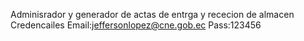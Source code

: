 Adminisrador y generador de actas de entrga y rececion de almacen 
Credencailes 
Email:jeffersonlopez@cne.gob.ec
Pass:123456
